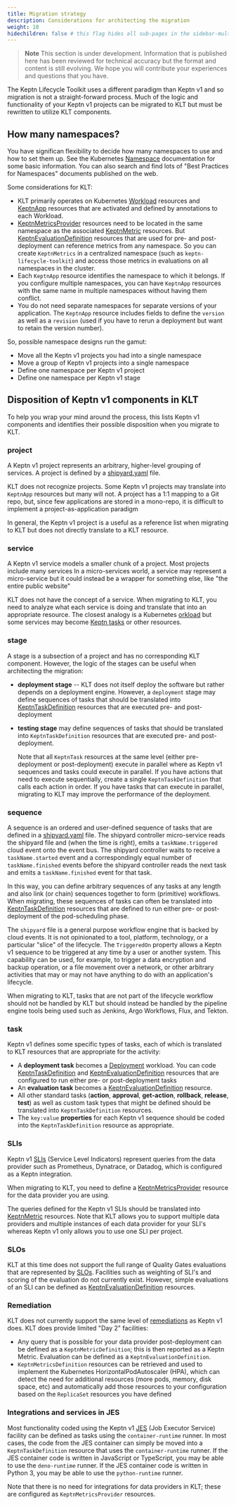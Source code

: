 ```yaml
---
title: Migration strategy
description: Considerations for architecting the migration
weight: 10
hidechildren: false # this flag hides all sub-pages in the sidebar-multicard.html
---
```


> **Note**
This section is under development.
Information that is published here has been reviewed for technical accuracy
but the format and content is still evolving.
We hope you will contribute your experiences
and questions that you have.

The Keptn Lifecycle Toolkit uses a different paradigm
than Keptn v1 and so migration is not a straight-forward process.
Much of the logic and functionality of your Keptn v1 projects
can be migrated to KLT
but must be rewritten to utilize KLT components.

## How many namespaces?

You have significan flexibility to decide how many namespaces to use
and how to set them up.
See the Kubernetes
[Namespace](https://kubernetes.io/docs/concepts/overview/working-with-objects/namespaces/)
documentation for some basic information.
You can also search and find lots of "Best Practices for Namespaces"
documents published on the web.

Some considerations for KLT:

* KLT primarily operates on Kubernetes
  [Workload](https://kubernetes.io/docs/concepts/workloads/)
  resources and
  [KeptnApp](../../yaml-crd-ref/app.md)
   resources
  that are activated and defined by annotations to each Workload.
* [KeptnMetricsProvider](../../yaml-crd-ref/metricsprovider.md)
  resources need to be located
  in the same namespace as the associated
  [KeptnMetric](../../yaml-crd-ref/metric.md)
  resources.
  But
  [KeptnEvaluationDefinition](../../yaml-crd-ref/evaluationdefinition.md)
  resources that are used for pre- and post-deployment
  can reference metrics from any namespace.
  So you can create `KeptnMetrics` in a centralized namespace
  (such as `keptn-lifecycle-toolkit`)
  and access those metrics in evaluations on all namespaces in the cluster.
* Each `KeptnApp` resource identifies the namespace to which it belongs.
  If you configure multiple namespaces,
  you can have `KeptnApp` resources with the same name
  in multiple namespaces without having them conflict.
* You do not need separate namespaces for separate versions of your application.
  The `KeptnApp` resource includes fields to define
  the `version` as well as a `revision`
  (used if you have to rerun a deployment
  but want to retain the version number).

So, possible namespace designs run the gamut:

* Move all the Keptn v1 projects you had into a single namespace
* Move a group of Keptn v1 projects into a single namespace
* Define one namespace per Keptn v1 project
* Define one namespace per Keptn v1 stage

## Disposition of Keptn v1 components in KLT

To help you wrap your mind around the process,
this lists Keptn v1 components
and identifies their possible disposition when you migrate to KLT.

### project

A Keptn v1 project represents an arbitrary, higher-level grouping of services.
A project is defined by a
[shipyard.yaml](https://keptn.sh/docs/1.0.x/reference/files/shipyard/)
file.

KLT does not recognize projects.
Some Keptn v1 projects may translate into `KeptnApp` resources
but many will not.
A project has a 1:1 mapping to a Git repo,
but, since few applications are stored in a mono-repo,
it is difficult to implement a project-as-application paradigm

In general, the Keptn v1 project is a useful as a reference list
when migrating to KLT
but does not directly translate to a KLT resource.

### service

A Keptn v1 service models a smaller chunk of a project.
Most projects include many services
In a micro-services world,
a service may represent a micro-service
but it could instead be a wrapper for something else,
like "the entire public website"

KLT does not have the concept of a service.
When migrating to KLT,
you need to analyze what each service is doing
and translate that into an appropriate resource.
The closest analogy is a Kubernetes
[orkload](https://kubernetes.io/docs/concepts/workloads/)
but some services may become
[Keptn tasks](../../implementing/tasks/)
or other resources.

### stage

A stage is a subsection of a project
and has no corresponding KLT component.
However, the logic of the stages can be useful
when architecting the migration:

* **deployment stage** -- KLT does not itself deploy the software
    but rather depends on a deployment engine.
    However, a `deployment` stage may define sequences of tasks
    that should be translated into
    [KeptnTaskDefinition](../../yaml-crd-ref/taskdefinition.md)
    resources that are executed pre- and post-deployment
* **testing stage** may define sequences of tasks
    that should be translated into `KeptnTaskDefinition` resources
    that are executed pre- and post-deployment.

    Note that all `KeptnTask` resources at the same level
    (either pre-deployment or post-deployment)
    execute in parallel
    where as Keptn v1 sequences and tasks could execute in parallel.
    If you have actions that need to execute sequentially,
    create a single `KeptnTaskDefinition` that calls each action in order.
    If you have tasks that can execute in parallel,
    migrating to KLT may improve the performance of the deployment.

### sequence

A sequence is an ordered and user-defined sequence of tasks
that are defined in a
[shipyard.yaml](https://keptn.sh/docs/1.0.x/reference/files/shipyard/)
file.
The shipyard controller micro-service reads the shipyard file
and (when the time is right),
emits a `taskName.triggered` cloud event onto the event bus.
The shipyard controller waits to receive a `taskName.started` event
and a correspondingly equal number of `taskName.finished` events
before the shipyard controller reads the next task
and emits a `taskName.finished` event for that task.

In this way, you can define arbitrary sequences of any tasks
at any length and also link (or chain) sequences together
to form (primitive) workflows.
When migrating, these sequences of tasks can often be translated into
[KeptnTaskDefinition](../../yaml-crd-ref/taskdefinition.md)
resources that are defined to run either pre- or post-deployment
of the pod-scheduling phase.

The `shipyard` file is a general purpose workflow engine
that is backed by cloud events.
It is not opinionated to a tool, platform, technology,
or a particular "slice" of the lifecycle.
The `TriggeredOn` property allows
a Keptn v1 sequence to be triggered at any time
by a user or another system.
This capability can be used, for example,
to trigger a data encryption and backup operation,
or a file movement over a network, or other arbitrary activities
that may or may not have anything to do with an application's lifecycle.

When migrating to KLT,
tasks that are not part of the lifecycle workflow
should not be handled by KLT
but should instead be handled by the pipeline engine tools being used
such as Jenkins, Argo Workflows, Flux, and Tekton.

### task

Keptn v1 defines some specific types of tasks,
each of which is translated to KLT resources
that are appropriate for the activity:

* A **deployment task** becomes a
  [Deployment](https://kubernetes.io/docs/concepts/workloads/controllers/deployment/)
  workload.
  You can code
  [KeptnTaskDefinition](../../yaml-crd-ref/taskdefinition.md)
  and
  [KeptnEvaluationDefinition](../../yaml-crd-ref/evaluationdefinition.md)
  resources that are configured
  to run either pre- or post-deployment tasks
* An **evaluation task** becomes a
  [KeptnEvaluationDefinition](../../yaml-crd-ref/evaluationdefinition.md)
  resource.
* All other standard tasks
  (**action**, **approval**, **get-action**, **rollback**,
  **release**, **test**)
  as well as custom task types
  that might be defined should be translated into
  `KeptnTaskDefinition` resources.
* The `key:value` **properties** for each Keptn v1 sequence
  should be coded into the `KeptnTaskDefinition` resource
  as appropriate.

### SLIs

Keptn v1
[SLIs](https://keptn.sh/docs/1.0.x/reference/files/sli/)
(Service Level Indicators)
represent queries from the data provider
such as Prometheus, Dynatrace, or Datadog,
which is configured as a Keptn integration.

When migrating to KLT, you need to define a
[KeptnMetricsProvider](../../yaml-crd-ref/metricsprovider.md)
resource for the data provider you are using.

The queries defined for the Keptn v1 SLIs
should be translated into
[KeptnMetric](../../yaml-crd-ref/metric.md)
resources.
Note that KLT allows you to support multiple data providers
and multiple instances of each data provider for your SLI's
whereas Keptn v1 only allows you to use one SLI per project.

### SLOs

KLT at this time does not support the full range
of Quality Gates evaluations that are represented by
[SLOs](https://keptn.sh/docs/1.0.x/reference/files/slo/).
Facilities such as weighting of SLI's and scoring of the evaluation
do not currently exist.
However, simple evaluations of an SLI can be defined as
[KeptnEvaluationDefinition](../../yaml-crd-ref/evaluationdefinition.md)
resources.

### Remediation

KLT does not currently support the same level of
[remediations](https://keptn.sh/docs/1.0.x/reference/files/remediation/)
as Keptn v1 does.
KLT does provide limited "Day 2" facilities:

* Any query that is possible for your data provider post-deployment
  can be defined as a `KeptnMetricDefinition`;
  this is then reported as a Keptn Metric.
  Evaluation can be defined as a `KeptnEvaluationDefinition`.
* `KeptnMetricsDefinition` resources can be retrieved and used
  to implement the Kubernetes HorizontalPodAutoscaler (HPA),
  which can detect the need for additional resources
  (more pods, memory, disk space, etc)
  and automatically add those resources to your configuration
  based on the `ReplicaSet` resources you have defined

### Integrations and services in JES

Most functionality coded using the Keptn v1
[JES](https://github.com/keptn-contrib/job-executor-service)
(Job Executor Service) facility
can be defined as tasks using the `container-runtime` runner.
In most cases, the code from the JES container
can simply be moved into a `KeptnTaskDefinition` resource
that uses the `container-runtime` runner.
If the JES container code is written in JavaScript or TypeScript,
you may be able to use the `deno-runtime` runner.
If the JES container code is written in Python 3,
you may be able to use the `python-runtime` runner.

Note that there is no need for integrations for data providers in KLT;
these are configured as `KeptnMetricsProvider` resources.
